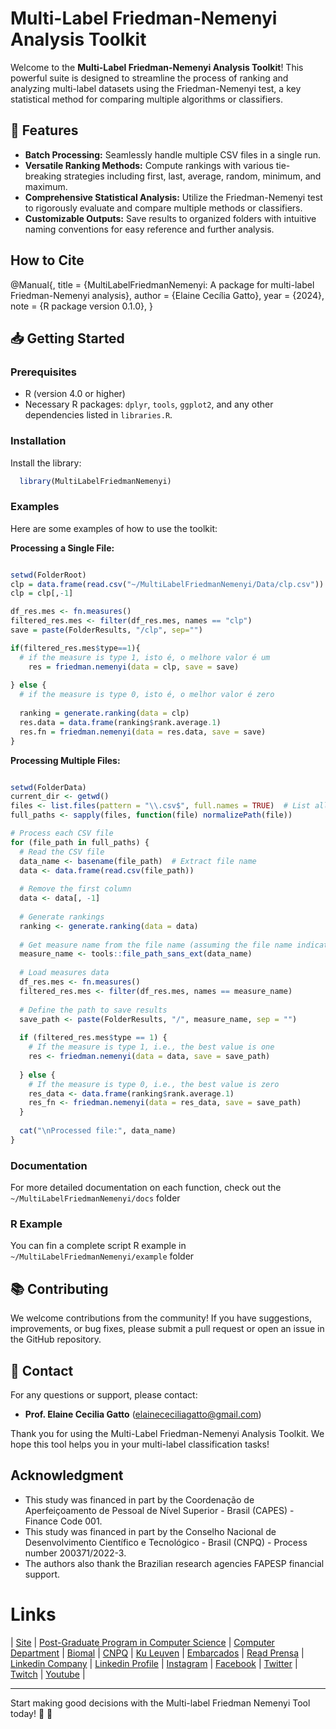 # Multi-Label Friedman-Nemenyi Analysis Toolkit

Welcome to the **Multi-Label Friedman-Nemenyi Analysis Toolkit**! This powerful suite is designed to streamline the process of ranking and analyzing multi-label datasets using the Friedman-Nemenyi test, a key statistical method for comparing multiple algorithms or classifiers.

## 🚀 **Features**

- **Batch Processing:** Seamlessly handle multiple CSV files in a single run.
- **Versatile Ranking Methods:** Compute rankings with various tie-breaking strategies including first, last, average, random, minimum, and maximum.
- **Comprehensive Statistical Analysis:** Utilize the Friedman-Nemenyi test to rigorously evaluate and compare multiple methods or classifiers.
- **Customizable Outputs:** Save results to organized folders with intuitive naming conventions for easy reference and further analysis.

## How to Cite

@Manual{,
  title = {MultiLabelFriedmanNemenyi: A package for multi-label Friedman-Nemenyi analysis},
  author = {Elaine Cecília Gatto},
  year = {2024},
  note = {R package version 0.1.0},
}

## 📥 **Getting Started**


### Prerequisites

- R (version 4.0 or higher)
- Necessary R packages: `dplyr`, `tools`, `ggplot2`, and any other dependencies listed in `libraries.R`.



### Installation

Install the library:

   ```r
     library(MultiLabelFriedmanNemenyi)
   ```


### Examples

Here are some examples of how to use the toolkit:

**Processing a Single File:**

```r

setwd(FolderRoot)
clp = data.frame(read.csv("~/MultiLabelFriedmanNemenyi/Data/clp.csv"))
clp = clp[,-1]

df_res.mes <- fn.measures()
filtered_res.mes <- filter(df_res.mes, names == "clp")
save = paste(FolderResults, "/clp", sep="")

if(filtered_res.mes$type==1){
  # if the measure is type 1, isto é, o melhore valor é um
    res = friedman.nemenyi(data = clp, save = save)
  
} else {
  # if the measure is type 0, isto é, o melhor valor é zero
  
  ranking = generate.ranking(data = clp)
  res.data = data.frame(ranking$rank.average.1) 
  res.fn = friedman.nemenyi(data = res.data, save = save)
}

```

**Processing Multiple Files:**

```r

setwd(FolderData)
current_dir <- getwd()
files <- list.files(pattern = "\\.csv$", full.names = TRUE)  # List all CSV files
full_paths <- sapply(files, function(file) normalizePath(file))

# Process each CSV file
for (file_path in full_paths) {
  # Read the CSV file
  data_name <- basename(file_path)  # Extract file name
  data <- data.frame(read.csv(file_path))
  
  # Remove the first column
  data <- data[, -1]
  
  # Generate rankings
  ranking <- generate.ranking(data = data)
  
  # Get measure name from the file name (assuming the file name indicates the measure)
  measure_name <- tools::file_path_sans_ext(data_name)
  
  # Load measures data
  df_res.mes <- fn.measures()
  filtered_res.mes <- filter(df_res.mes, names == measure_name)
  
  # Define the path to save results
  save_path <- paste(FolderResults, "/", measure_name, sep = "")
  
  if (filtered_res.mes$type == 1) {
    # If the measure is type 1, i.e., the best value is one
    res <- friedman.nemenyi(data = data, save = save_path)
    
  } else {
    # If the measure is type 0, i.e., the best value is zero
    res_data <- data.frame(ranking$rank.average.1) 
    res_fn <- friedman.nemenyi(data = res_data, save = save_path)
  }
  
  cat("\nProcessed file:", data_name)
}

```

### Documentation

For more detailed documentation on each function, check out the `~/MultiLabelFriedmanNemenyi/docs` folder


### R Example

You can fin a complete script R example in `~/MultiLabelFriedmanNemenyi/example` folder


## 📚 **Contributing**

We welcome contributions from the community! If you have suggestions, improvements, or bug fixes, please submit a pull request or open an issue in the GitHub repository.

## 📧 **Contact**

For any questions or support, please contact:
- **Prof. Elaine Cecilia Gatto** (elainececiliagatto@gmail.com)
  
Thank you for using the Multi-Label Friedman-Nemenyi Analysis Toolkit. We hope this tool helps you in your multi-label classification tasks!



## Acknowledgment
- This study was financed in part by the Coordenação de Aperfeiçoamento de Pessoal de Nível Superior - Brasil (CAPES) - Finance Code 001.
- This study was financed in part by the Conselho Nacional de Desenvolvimento Científico e Tecnológico - Brasil (CNPQ) - Process number 200371/2022-3.
- The authors also thank the Brazilian research agencies FAPESP financial support.


# Links

| [Site](https://sites.google.com/view/professor-cissa-gatto) | [Post-Graduate Program in Computer Science](http://ppgcc.dc.ufscar.br/pt-br) | [Computer Department](https://site.dc.ufscar.br/) |  [Biomal](http://www.biomal.ufscar.br/) | [CNPQ](https://www.gov.br/cnpq/pt-br) | [Ku Leuven](https://kulak.kuleuven.be/) | [Embarcados](https://www.embarcados.com.br/author/cissa/) | [Read Prensa](https://prensa.li/@cissa.gatto/) | [Linkedin Company](https://www.linkedin.com/company/27241216) | [Linkedin Profile](https://www.linkedin.com/in/elainececiliagatto/) | [Instagram](https://www.instagram.com/cissagatto) | [Facebook](https://www.facebook.com/cissagatto) | [Twitter](https://twitter.com/cissagatto) | [Twitch](https://www.twitch.tv/cissagatto) | [Youtube](https://www.youtube.com/CissaGatto) |


---

Start making good decisions with the Multi-label Friedman Nemenyi Tool today! 🚀 🎉
